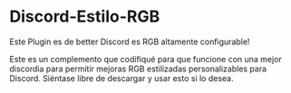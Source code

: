 # Discord-Estilo-RGB
Este Plugin es de better Discord es RGB altamente configurable!

Este es un complemento que codifiqué para que funcione con una mejor discordia para permitir mejoras RGB estilizadas personalizables para Discord. Siéntase libre de descargar y usar esto si lo desea.
